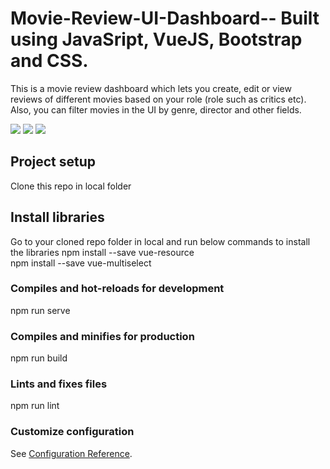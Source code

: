 # Movie-Review-UI-Dashboard-- Built using JavaSript, VueJS, Bootstrap and CSS.
This is a movie review dashboard which lets you create, edit or view reviews of different movies based on your role (role such as critics etc). Also, you can filter movies in the UI by genre, director and other fields.

![](images/snip1.JPG)
![](images/snip2.JPG)
![](images/snip3.JPG)


## Project setup
Clone this repo in local folder 

## Install libraries
Go to your cloned repo folder in  local and run below commands to install the libraries
npm install --save vue-resource  <br />
npm install --save vue-multiselect


### Compiles and hot-reloads for development

npm run serve


### Compiles and minifies for production

npm run build

### Lints and fixes files
npm run lint


### Customize configuration
See [Configuration Reference](https://cli.vuejs.org/config/).

